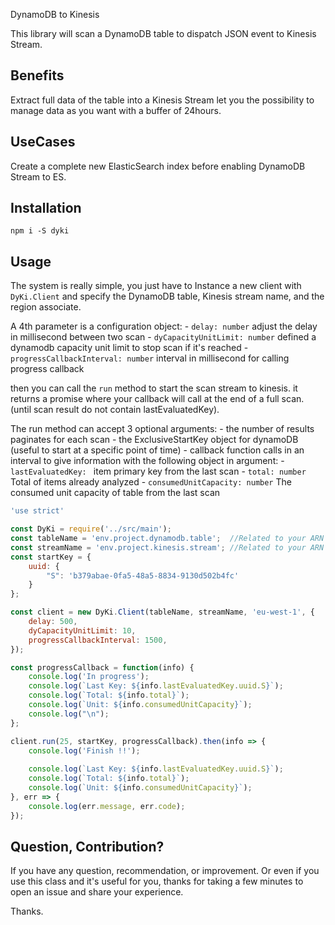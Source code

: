 DynamoDB to Kinesis

This library will scan a DynamoDB table to dispatch JSON event to Kinesis Stream.

## Benefits

Extract full data of the table into a Kinesis Stream let you the possibility to manage data as you want with a buffer of 24hours.

## UseCases

Create a complete new ElasticSearch index before enabling DynamoDB Stream to ES.

## Installation

```
npm i -S dyki
```

## Usage

The system is really simple, you just have to Instance a new client with `DyKi.Client`
and specify the DynamoDB table, Kinesis stream name, and the region associate.

A 4th parameter is a configuration object:
    - `delay: number` adjust the delay in millisecond between two scan
    - `dyCapacityUnitLimit: number` defined a dynamodb capacity unit limit to stop scan if it's reached
    - `progressCallbackInterval: number` interval in millisecond for calling progress callback 

then you can call the `run` method to start the scan stream to kinesis.
it returns a promise where your callback will call at the end of a full scan.
(until scan result do not contain lastEvaluatedKey).

The run method can accept 3 optional arguments:
    - the number of results paginates for each scan
    - the ExclusiveStartKey object for dynamoDB (useful to start at a specific point of time)
    - callback function calls in an interval to give information with the following object in argument:
        - `lastEvaluatedKey: ` item primary key from the last scan
        - `total: number` Total of items already analyzed
        - `consumedUnitCapacity: number` The consumed unit capacity of table from the last scan


```javascript
'use strict'

const DyKi = require('../src/main');
const tableName = 'env.project.dynamodb.table';  //Related to your ARN name
const streamName = 'env.project.kinesis.stream'; //Related to your ARN name
const startKey = {
    uuid: {
        "S": 'b379abae-0fa5-48a5-8834-9130d502b4fc'
    }
};

const client = new DyKi.Client(tableName, streamName, 'eu-west-1', {
    delay: 500,
    dyCapacityUnitLimit: 10,
    progressCallbackInterval: 1500,
});

const progressCallback = function(info) {
    console.log('In progress');
    console.log(`Last Key: ${info.lastEvaluatedKey.uuid.S}`);
    console.log(`Total: ${info.total}`);
    console.log(`Unit: ${info.consumedUnitCapacity}`);
    console.log("\n");
};

client.run(25, startKey, progressCallback).then(info => {
    console.log('Finish !!');
    
    console.log(`Last Key: ${info.lastEvaluatedKey.uuid.S}`);
    console.log(`Total: ${info.total}`);
    console.log(`Unit: ${info.consumedUnitCapacity}`);
}, err => {
    console.log(err.message, err.code);
});
```

## Question, Contribution?

If you have any question, recommendation, or improvement.
Or even if you use this class and it's useful for you,
thanks for taking a few minutes to open an issue and share your experience.

Thanks.


